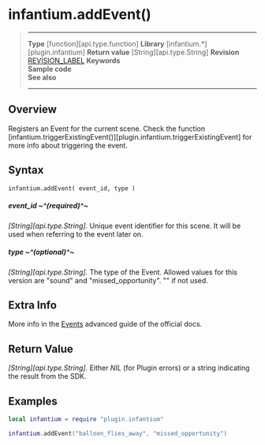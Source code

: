 # infantium.addEvent()

> --------------------- ------------------------------------------------------------------------------------------
> __Type__              [function][api.type.function]
> __Library__           [infantium.*][plugin.infantium]
> __Return value__      [String][api.type.String]
> __Revision__          [REVISION_LABEL](REVISION_URL)
> __Keywords__          
> __Sample code__       
> __See also__          
> --------------------- ------------------------------------------------------------------------------------------


## Overview

Registers an Event for the current scene. Check the function [infantium.triggerExistingEvent()][plugin.infantium.triggerExistingEvent] for more info about triggering the event.

## Syntax

	infantium.addEvent( event_id, type )


##### event_id ~^(required)^~
_[String][api.type.String]._ Unique event identifier for this scene. It will be used when referring to the event later on.

##### type ~^(optional)^~
_[String][api.type.String]._ The type of the Event. Allowed values for this version are "sound" and "missed_opportunity". "" if not used.


## Extra Info

More info in the [Events](http://infantium-sdk-docs.readthedocs.org/en/latest/advanced_guides/events.html) advanced guide of the official docs.


## Return Value

_[String][api.type.String]._ Either *NIL* (for Plugin errors) or a string indicating the result from the SDK.


## Examples

``````lua
local infantium = require "plugin.infantium"

infantium.addEvent("balloon_flies_away", "missed_opportunity")
``````
